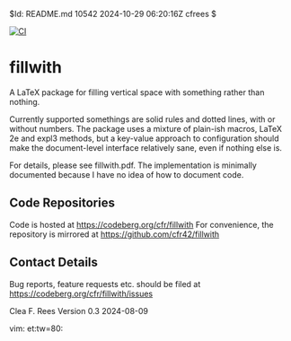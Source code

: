 $Id: README.md 10542 2024-10-29 06:20:16Z cfrees $

[![CI](https://github.com/cfr42/fillwith/actions/workflows/profi.yml/badge.svg)](https://github.com/cfr42/fillwith/actions/workflows/profi.yml)

# fillwith

A LaTeX package for filling vertical space with something rather than nothing.

Currently supported somethings are solid rules and dotted lines, with or 
without numbers. The package uses a mixture of plain-ish macros, LaTeX 2e and 
expl3 methods, but a key-value approach to configuration should make the 
document-level interface relatively sane, even if nothing else is.

For details, please see fillwith.pdf. The implementation is minimally 
documented because I have no idea of how to document code.

## Code Repositories

Code is hosted at 
	https://codeberg.org/cfr/fillwith
For convenience, the repository is mirrored at
  https://github.com/cfr42/fillwith

## Contact Details

Bug reports, feature requests etc. should be filed at
  https://codeberg.org/cfr/fillwith/issues


Clea F. Rees 
Version 0.3
2024-08-09

vim: et:tw=80:
